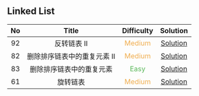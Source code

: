 ## Linked List

|  No   |            Title            |            Difficulty             |                            Solution                             |
| :---: | :-------------------------: | :-------------------------------: | :-------------------------------------------------------------: |
|  92   |         反转链表 II         | <font color=#F0AD4E>Medium</font> |        [Solution](reverse_linked_list_II/Solution.java)         |
|  82   | 删除排序链表中的重复元素 II | <font color=#F0AD4E>Medium</font> | [Solution](remove_duplicates_from_sorted_list_II/Solution.java) |
|  83   |  删除排序链表中的重复元素   |  <font color=#5CB85C>Easy</font>  |  [Solution](remove_duplicates_from_sorted_list/Solution.java)   |
|  61   |          旋转链表           | <font color=#F0AD4E>Medium</font> |              [Solution](rotate_list/Solution.java)              |
